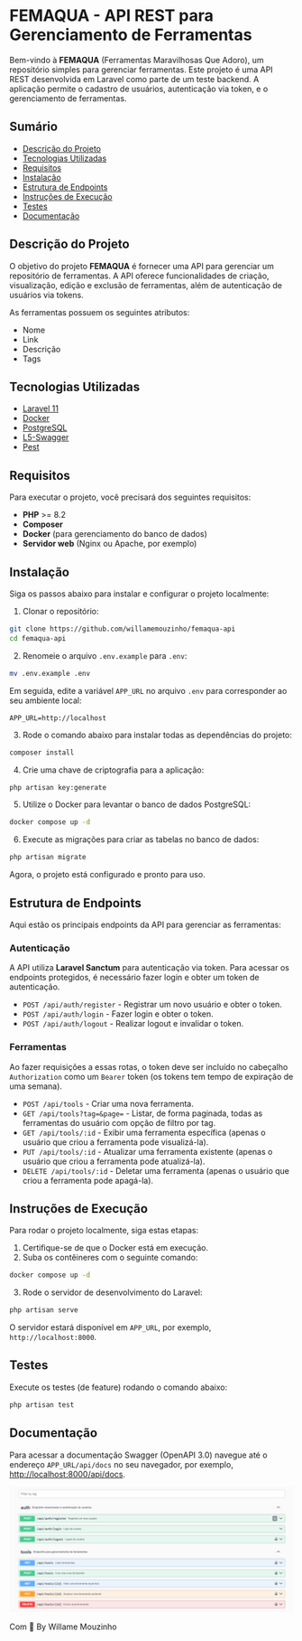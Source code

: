 # FEMAQUA - API REST para Gerenciamento de Ferramentas

Bem-vindo à **FEMAQUA** (Ferramentas Maravilhosas Que Adoro), um repositório simples para gerenciar ferramentas. Este projeto é uma API REST desenvolvida em Laravel como parte de um teste backend. A aplicação permite o cadastro de usuários, autenticação via token, e o gerenciamento de ferramentas.

## Sumário

- [Descrição do Projeto](#descri%C3%A7%C3%A3o-do-projeto)
- [Tecnologias Utilizadas](#tecnologias-utilizadas)
- [Requisitos](#requisitos)
- [Instalação](#instala%C3%A7%C3%A3o)
- [Estrutura de Endpoints](#estrutura-de-endpoints)
- [Instruções de Execução](#instru%C3%A7%C3%B5es-de-execu%C3%A7%C3%A3o)
- [Testes](#testes)
- [Documentação](#documenta%C3%A7%C3%A3o)

## Descrição do Projeto

O objetivo do projeto **FEMAQUA** é fornecer uma API para gerenciar um repositório de ferramentas. A API oferece funcionalidades de criação, visualização, edição e exclusão de ferramentas, além de autenticação de usuários via tokens.

As ferramentas possuem os seguintes atributos:

- Nome
- Link
- Descrição
- Tags

## Tecnologias Utilizadas

- [Laravel 11](https://laravel.com/)
- [Docker](https://www.docker.com/)
- [PostgreSQL](https://www.postgresql.org/)
- [L5-Swagger](https://github.com/DarkaOnLine/L5-Swagger)
- [Pest](https://pestphp.com/)

## Requisitos

Para executar o projeto, você precisará dos seguintes requisitos:

- **PHP** >= 8.2
- **Composer**
- **Docker** (para gerenciamento do banco de dados)
- **Servidor web** (Nginx ou Apache, por exemplo)

## Instalação

Siga os passos abaixo para instalar e configurar o projeto localmente:

1. Clonar o repositório:

```bash
git clone https://github.com/willamemouzinho/femaqua-api
cd femaqua-api
```

2. Renomeie o arquivo `.env.example` para `.env`:

```bash
mv .env.example .env
```

Em seguida, edite a variável `APP_URL` no arquivo `.env` para corresponder ao seu ambiente local:

```dotenv
APP_URL=http://localhost
```

3. Rode o comando abaixo para instalar todas as dependências do projeto:

```bash
composer install
```

4. Crie uma chave de criptografia para a aplicação:

```bash
php artisan key:generate
```

5. Utilize o Docker para levantar o banco de dados PostgreSQL:

```bash
docker compose up -d
```

6. Execute as migrações para criar as tabelas no banco de dados:

```bash
php artisan migrate
```

Agora, o projeto está configurado e pronto para uso.

## Estrutura de Endpoints

Aqui estão os principais endpoints da API para gerenciar as ferramentas:

### Autenticação

A API utiliza **Laravel Sanctum** para autenticação via token. Para acessar os endpoints protegidos, é necessário fazer login e obter um token de autenticação.

- `POST /api/auth/register` - Registrar um novo usuário e obter o token.
- `POST /api/auth/login` - Fazer login e obter o token.
- `POST /api/auth/logout` - Realizar logout e invalidar o token.

### Ferramentas

Ao fazer requisições a essas rotas, o token deve ser incluído no cabeçalho `Authorization` como um `Bearer` token (os tokens tem tempo de expiração de uma semana).

- `POST /api/tools` - Criar uma nova ferramenta.
- `GET /api/tools?tag=&page=` - Listar, de forma paginada, todas as ferramentas do usuário com opção de filtro por tag.
- `GET /api/tools/:id` - Exibir uma ferramenta específica (apenas o usuário que criou a ferramenta pode visualizá-la).
- `PUT /api/tools/:id` - Atualizar uma ferramenta existente (apenas o usuário que criou a ferramenta pode atualizá-la).
- `DELETE /api/tools/:id` - Deletar uma ferramenta (apenas o usuário que criou a ferramenta pode apagá-la).

## Instruções de Execução

Para rodar o projeto localmente, siga estas etapas:

1. Certifique-se de que o Docker está em execução.
2. Suba os contêineres com o seguinte comando:

```bash
docker compose up -d
```

3. Rode o servidor de desenvolvimento do Laravel:

```bash
php artisan serve
```

O servidor estará disponível em `APP_URL`, por exemplo, `http://localhost:8000`.

## Testes

Execute os testes (de feature) rodando o comando abaixo:

```bash
php artisan test
```

## Documentação

Para acessar a documentação Swagger (OpenAPI 3.0) navegue até o endereço `APP_URL/api/docs` no seu navegador, por exemplo, <http://localhost:8000/api/docs>.

![Logo da API](.github/l5-swagger-femaqua.png)

Com 💜 By Willame Mouzinho
